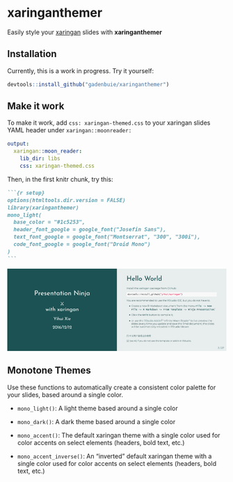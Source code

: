 
<!-- README.md is generated from README.Rmd. Please edit that file -->

# xaringanthemer

Easily style your [xaringan](https://github.com/yihui/xaringan) slides
with **xaringanthemer**

## Installation

Currently, this is a work in progress. Try it yourself:

``` r
devtools::install_github("gadenbuie/xaringanthemer")
```

## Make it work

To make it work, add `css: xaringan-themed.css` to your xaringan slides
YAML header under `xaringan::moonreader:`

``` yaml
output:
  xaringan::moon_reader:
    lib_dir: libs
    css: xaringan-themed.css
```

Then, in the first knitr chunk, try this:

```` markdown
```{r setup}
options(htmltools.dir.version = FALSE)
library(xaringanthemer)
mono_light(
  base_color = "#1c5253",
  header_font_google = google_font("Josefin Sans"),
  text_font_google = google_font("Montserrat", "300", "300i"),
  code_font_google = google_font("Droid Mono")
)
```
````

![](docs/example_mono_light_1c5253.png)

## Monotone Themes

Use these functions to automatically create a consistent color palette
for your slides, based around a single color.

  - `mono_light()`: A light theme based around a single color

  - `mono_dark()`: A dark theme based around a single color

  - `mono_accent()`: The default xaringan theme with a single color used
    for color accents on select elements (headers, bold text, etc.)

  - `mono_accent_inverse()`: An “inverted” default xaringan theme with a
    single color used for color accents on select elements (headers,
    bold text, etc.)
